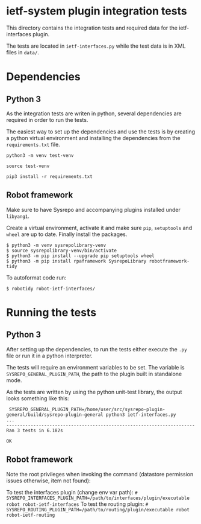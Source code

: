 # ietf-system plugin integration tests

This directory contains the integration tests and required data for the ietf-interfaces plugin.

The tests are located in `ietf-interfaces.py` while the test data is in XML files in `data/`.

# Dependencies

## Python 3
As the integration tests are writen in python, several dependencies are required
in order to run the tests.

The easiest way to set up the dependencies and use the tests is by creating a python
virtual environment and installing the dependencies from the `requirements.txt` file.

```
python3 -m venv test-venv

source test-venv

pip3 install -r requirements.txt
```

## Robot framework

Make sure to have Sysrepo and accompanying plugins installed under `libyang1`.

Create a virtual environment, activate it and make sure `pip`, `setuptools` and `wheel` are up to date.
Finally install the packages.

```
$ python3 -m venv sysrepolibrary-venv
$ source sysrepolibrary-venv/bin/activate
$ python3 -m pip install --upgrade pip setuptools wheel
$ python3 -m pip install rpaframework SysrepoLibrary robotframework-tidy
```

To autoformat code run:
```
$ robotidy robot-ietf-interfaces/
```


# Running the tests

## Python 3
After setting up the dependencies, to run the tests either execute the `.py` file or
run it in a python interpreter.

The tests will require an environment variables to be set.
The variable is `SYSREPO_GENERAL_PLUGIN_PATH`, the path to the plugin built in standalone mode.

As the tests are written by using the python unit-test library, the output looks
something like this:

```
 SYSREPO_GENERAL_PLUGIN_PATH=/home/user/src/sysrepo-plugin-general/build/sysrepo-plugin-general python3 ietf-interfaces.py
...
----------------------------------------------------------------------
Ran 3 tests in 6.182s

OK
```

## Robot framework
Note the root privileges when invoking the command (datastore permission issues otherwise, item not found):

To test the interfaces plugin (change env var path):
`# SYSREPO_INTERFACES_PLUGIN_PATH=/path/to/interfaces/plugin/executable robot robot-ietf-interfaces`
To test the routing plugin:
`#  SYSREPO_ROUTING_PLUGIN_PATH=/path/to/routing/plugin/executable robot robot-ietf-routing`
